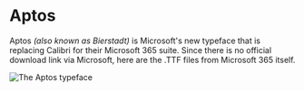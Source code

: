 # Aptos
Aptos *(also known as Bierstadt)* is Microsoft's new typeface that is replacing Calibri for their Microsoft 365 suite. Since there is no official download link via Microsoft, here are the .TTF files from Microsoft 365 itself.

![The Aptos typeface](https://upload.wikimedia.org/wikipedia/commons/thumb/5/5f/Aptos.svg/1280px-Aptos.svg.png)
